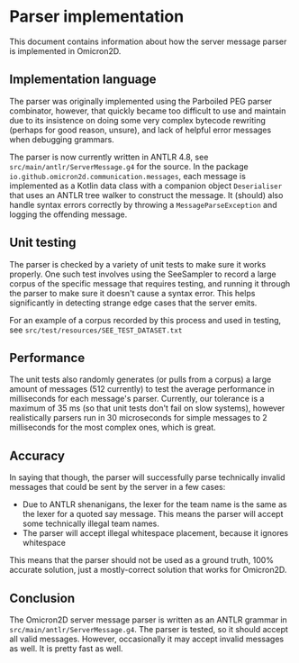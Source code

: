 # Parser implementation
This document contains information about how the server message parser is implemented in Omicron2D.

## Implementation language
The parser was originally implemented using the Parboiled PEG parser combinator, however, that quickly became too difficult
to use and maintain due to its insistence on doing some very complex bytecode rewriting (perhaps for good reason, unsure),
and lack of helpful error messages when debugging grammars.

The parser is now currently written in ANTLR 4.8, see `src/main/antlr/ServerMessage.g4` for the source. In the package
`io.github.omicron2d.communication.messages`, each message is implemented as a Kotlin data class with a companion object
`Deserialiser` that uses an ANTLR tree walker to construct the message. It (should) also handle syntax errors correctly
by throwing a `MessageParseException` and logging the offending message.

## Unit testing
The parser is checked by a variety of unit tests to make sure it works properly. One such test involves using the SeeSampler
to record a large corpus of the specific message that requires testing, and running it through the parser to make sure it
doesn't cause a syntax error. This helps significantly in detecting strange edge cases that the server emits.

For an example of a corpus recorded by this process and used in testing, see `src/test/resources/SEE_TEST_DATASET.txt`

## Performance
The unit tests also randomly generates (or pulls from a corpus) a large amount of messages (512 currently) to test the
average performance in milliseconds for each message's parser. Currently, our tolerance is a maximum of 35 ms (so that
unit tests don't fail on slow systems), however realistically parsers run in 30 microseconds for simple messages to
2 milliseconds for the most complex ones, which is great.

## Accuracy
In saying that though, the parser will successfully parse technically invalid messages that could be sent by the server in
a few cases:

- Due to ANTLR shenanigans, the lexer for the team name is the same as the lexer for a quoted say message. This means
the parser will accept some technically illegal team names.
- The parser will accept illegal whitespace placement, because it ignores whitespace

This means that the parser should not be used as a ground truth, 100% accurate solution, just a mostly-correct solution
that works for Omicron2D.

## Conclusion
The Omicron2D server message parser is written as an ANTLR grammar in `src/main/antlr/ServerMessage.g4`. The parser
is tested, so it should accept all valid messages. However, occasionally it may accept invalid messages as well. It is
pretty fast as well.